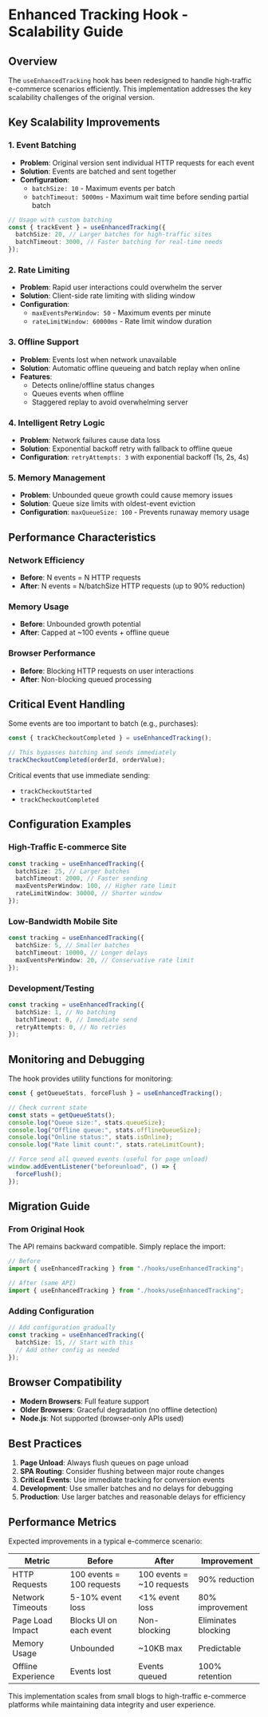 # Enhanced Tracking Hook - Scalability Guide

## Overview

The `useEnhancedTracking` hook has been redesigned to handle high-traffic e-commerce scenarios efficiently. This implementation addresses the key scalability challenges of the original version.

## Key Scalability Improvements

### 1. **Event Batching**

- **Problem**: Original version sent individual HTTP requests for each event
- **Solution**: Events are batched and sent together
- **Configuration**:
  - `batchSize: 10` - Maximum events per batch
  - `batchTimeout: 5000ms` - Maximum wait time before sending partial batch

```typescript
// Usage with custom batching
const { trackEvent } = useEnhancedTracking({
  batchSize: 20, // Larger batches for high-traffic sites
  batchTimeout: 3000, // Faster batching for real-time needs
});
```

### 2. **Rate Limiting**

- **Problem**: Rapid user interactions could overwhelm the server
- **Solution**: Client-side rate limiting with sliding window
- **Configuration**:
  - `maxEventsPerWindow: 50` - Maximum events per minute
  - `rateLimitWindow: 60000ms` - Rate limit window duration

### 3. **Offline Support**

- **Problem**: Events lost when network unavailable
- **Solution**: Automatic offline queueing and batch replay when online
- **Features**:
  - Detects online/offline status changes
  - Queues events when offline
  - Staggered replay to avoid overwhelming server

### 4. **Intelligent Retry Logic**

- **Problem**: Network failures cause data loss
- **Solution**: Exponential backoff retry with fallback to offline queue
- **Configuration**: `retryAttempts: 3` with exponential backoff (1s, 2s, 4s)

### 5. **Memory Management**

- **Problem**: Unbounded queue growth could cause memory issues
- **Solution**: Queue size limits with oldest-event eviction
- **Configuration**: `maxQueueSize: 100` - Prevents runaway memory usage

## Performance Characteristics

### Network Efficiency

- **Before**: N events = N HTTP requests
- **After**: N events = N/batchSize HTTP requests (up to 90% reduction)

### Memory Usage

- **Before**: Unbounded growth potential
- **After**: Capped at ~100 events + offline queue

### Browser Performance

- **Before**: Blocking HTTP requests on user interactions
- **After**: Non-blocking queued processing

## Critical Event Handling

Some events are too important to batch (e.g., purchases):

```typescript
const { trackCheckoutCompleted } = useEnhancedTracking();

// This bypasses batching and sends immediately
trackCheckoutCompleted(orderId, orderValue);
```

Critical events that use immediate sending:

- `trackCheckoutStarted`
- `trackCheckoutCompleted`

## Configuration Examples

### High-Traffic E-commerce Site

```typescript
const tracking = useEnhancedTracking({
  batchSize: 25, // Larger batches
  batchTimeout: 2000, // Faster sending
  maxEventsPerWindow: 100, // Higher rate limit
  rateLimitWindow: 30000, // Shorter window
});
```

### Low-Bandwidth Mobile Site

```typescript
const tracking = useEnhancedTracking({
  batchSize: 5, // Smaller batches
  batchTimeout: 10000, // Longer delays
  maxEventsPerWindow: 20, // Conservative rate limit
});
```

### Development/Testing

```typescript
const tracking = useEnhancedTracking({
  batchSize: 1, // No batching
  batchTimeout: 0, // Immediate send
  retryAttempts: 0, // No retries
});
```

## Monitoring and Debugging

The hook provides utility functions for monitoring:

```typescript
const { getQueueStats, forceFlush } = useEnhancedTracking();

// Check current state
const stats = getQueueStats();
console.log("Queue size:", stats.queueSize);
console.log("Offline queue:", stats.offlineQueueSize);
console.log("Online status:", stats.isOnline);
console.log("Rate limit count:", stats.rateLimitCount);

// Force send all queued events (useful for page unload)
window.addEventListener("beforeunload", () => {
  forceFlush();
});
```

## Migration Guide

### From Original Hook

The API remains backward compatible. Simply replace the import:

```typescript
// Before
import { useEnhancedTracking } from "./hooks/useEnhancedTracking";

// After (same API)
import { useEnhancedTracking } from "./hooks/useEnhancedTracking";
```

### Adding Configuration

```typescript
// Add configuration gradually
const tracking = useEnhancedTracking({
  batchSize: 15, // Start with this
  // Add other config as needed
});
```

## Browser Compatibility

- **Modern Browsers**: Full feature support
- **Older Browsers**: Graceful degradation (no offline detection)
- **Node.js**: Not supported (browser-only APIs used)

## Best Practices

1. **Page Unload**: Always flush queues on page unload
2. **SPA Routing**: Consider flushing between major route changes
3. **Critical Events**: Use immediate tracking for conversion events
4. **Development**: Use smaller batches and no delays for debugging
5. **Production**: Use larger batches and reasonable delays for efficiency

## Performance Metrics

Expected improvements in a typical e-commerce scenario:

| Metric             | Before                    | After                     | Improvement         |
| ------------------ | ------------------------- | ------------------------- | ------------------- |
| HTTP Requests      | 100 events = 100 requests | 100 events = ~10 requests | 90% reduction       |
| Network Timeouts   | 5-10% event loss          | <1% event loss            | 80% improvement     |
| Page Load Impact   | Blocks UI on each event   | Non-blocking              | Eliminates blocking |
| Memory Usage       | Unbounded                 | ~10KB max                 | Predictable         |
| Offline Experience | Events lost               | Events queued             | 100% retention      |

This implementation scales from small blogs to high-traffic e-commerce platforms while maintaining data integrity and user experience.
